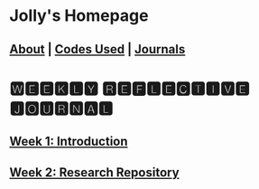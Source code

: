# Jolly's Homepage

## [About](https://jolly20220861.github.io/about) | [Codes Used](https://jolly20220861.github.io/Codes) | [Journals](https://jolly20220861.github.io/)
# 🆆🅴🅴🅺🅻🆈 🆁🅴🅵🅻🅴🅲🆃🅸🆅🅴 🅹🅾🆄🆁🅽🅰🅻
## [Week 1: Introduction](https://jolly20220861.github.io/Week1)
## [Week 2: Research Repository](https://jolly20220861.github.io/Week2)
